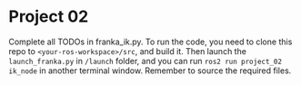 # Project 02
Complete all TODOs in franka_ik.py.
To run the code, you need to clone this repo to ```<your-ros-workspace>/src```, and build it. Then launch the `launch_franka.py` in `/launch` folder, and you can run ```ros2 run project_02 ik_node``` in another terminal window. Remember to source the required files. 
